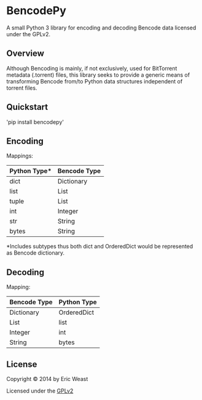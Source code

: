 BencodePy
=========
A small Python 3 library for encoding and decoding Bencode data licensed under the GPLv2.

Overview
----
Although Bencoding is mainly, if not exclusively, used for BitTorrent metadata (.torrent) files, this library seeks to
provide a generic means of transforming Bencode from/to Python data structures independent of torrent files.


Quickstart
----

'pip install bencodepy'

Encoding
----

Mappings: 

Python Type*  | Bencode Type
------------- | -------------
dict  | Dictionary
list  | List
tuple  | List
int  | Integer
str  | String
bytes  | String

*Includes subtypes thus both dict and OrderedDict would be represented as Bencode dictionary.

Decoding
----

Mapping:

Bencode Type | Python Type
------------- | -------------
Dictionary  | OrderedDict
List  | list
Integer  | int
String  | bytes


License
----
Copyright © 2014 by Eric Weast

Licensed under the [GPLv2](https://www.gnu.org/licenses/gpl-2.0.html "gnu.org")

